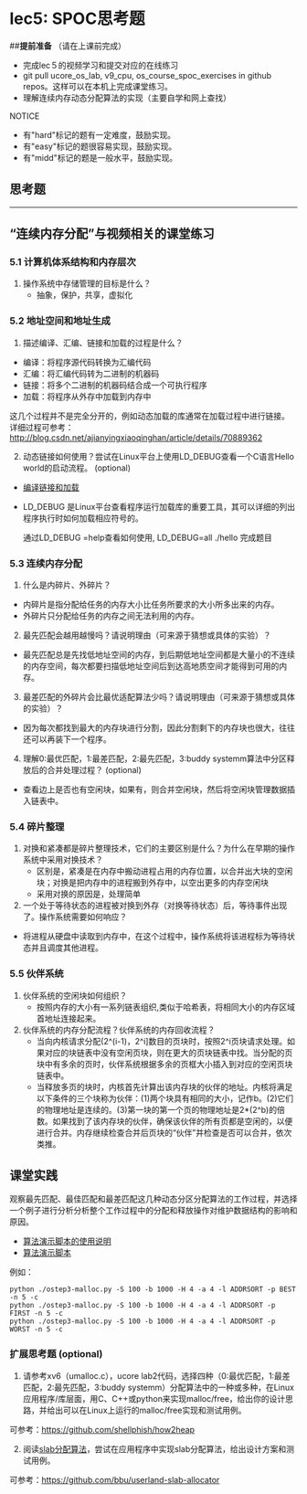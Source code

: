 # lec5: SPOC思考题

##**提前准备**
（请在上课前完成）

- 完成lec５的视频学习和提交对应的在线练习
- git pull ucore_os_lab, v9_cpu, os_course_spoc_exercises in github repos。这样可以在本机上完成课堂练习。
- 理解连续内存动态分配算法的实现（主要自学和网上查找）

NOTICE
- 有"hard"标记的题有一定难度，鼓励实现。
- 有"easy"标记的题很容易实现，鼓励实现。
- 有"midd"标记的题是一般水平，鼓励实现。


## 思考题
---

## “连续内存分配”与视频相关的课堂练习

### 5.1 计算机体系结构和内存层次

1. 操作系统中存储管理的目标是什么？
   * 抽象，保护，共享，虚拟化

### 5.2 地址空间和地址生成

1. 描述编译、汇编、链接和加载的过程是什么？
  * 编译：将程序源代码转换为汇编代码
  * 汇编：将汇编代码转为二进制的机器码
  * 链接：将多个二进制的机器码结合成一个可执行程序
  * 加载：将程序从外存中加载到内存中

  这几个过程并不是完全分开的，例如动态加载的库通常在加载过程中进行链接。
  详细过程可参考：http://blog.csdn.net/ajianyingxiaoqinghan/article/details/70889362

2. 动态链接如何使用？尝试在Linux平台上使用LD_DEBUG查看一个C语言Hello world的启动流程。  (optional)

  * [编译链接和加载](http://blog.csdn.net/stanjiang2010/article/details/7069808)

  * LD_DEBUG 是Linux平台查看程序运行加载库的重要工具，其可以详细的列出程序执行时如何加载相应符号的。

    通过LD_DEBUG =help查看如何使用, LD_DEBUG=all ./hello 完成题目

### 5.3 连续内存分配
1. 什么是内碎片、外碎片？
  * 内碎片是指分配给任务的内存大小比任务所要求的大小所多出来的内存。
  * 外碎片只分配给任务的内存之间无法利用的内存。

2. 最先匹配会越用越慢吗？请说明理由（可来源于猜想或具体的实验）？
  * 最先匹配总是先找低地址空间的内存，到后期低地址空间都是大量小的不连续的内存空间，每次都要扫描低地址空间后到达高地质空间才能得到可用的内存。

3. 最差匹配的外碎片会比最优适配算法少吗？请说明理由（可来源于猜想或具体的实验）？
  * 因为每次都找到最大的内存块进行分割，因此分割剩下的内存块也很大，往往还可以再装下一个程序。

4. 理解0:最优匹配，1:最差匹配，2:最先匹配，3:buddy systemm算法中分区释放后的合并处理过程？ (optional)
  * 查看边上是否也有空闲块，如果有，则合并空闲块，然后将空闲块管理数据插入链表中。

### 5.4 碎片整理
1. 对换和紧凑都是碎片整理技术，它们的主要区别是什么？为什么在早期的操作系统中采用对换技术？
   * 区别是，紧凑是在内存中搬动进程占用的内存位置，以合并出大块的空闲块；对换是把内存中的进程搬到外存中，以空出更多的内存空闲块
   * 采用对换的原因是，处理简单
2. 一个处于等待状态的进程被对换到外存（对换等待状态）后，等待事件出现了。操作系统需要如何响应？
  * 将进程从硬盘中读取到内存中，在这个过程中，操作系统将该进程标为等待状态并且调度其他进程。

### 5.5 伙伴系统
1. 伙伴系统的空闲块如何组织？
   * 按照内存的大小有一系列链表组织,类似于哈希表，将相同大小的内存区域首地址连接起来。
2. 伙伴系统的内存分配流程？伙伴系统的内存回收流程？
   * 当向内核请求分配(2^(i-1)，2^i]数目的页块时，按照2^i页块请求处理。如果对应的块链表中没有空闲页块，则在更大的页块链表中找。当分配的页块中有多余的页时，伙伴系统根据多余的页框大小插入到对应的空闲页块链表中。
   * 当释放多页的块时，内核首先计算出该内存块的伙伴的地址。内核将满足以下条件的三个块称为伙伴：(1)两个块具有相同的大小，记作b。(2)它们的物理地址是连续的。(3)第一块的第一个页的物理地址是2*(2^b)的倍数。如果找到了该内存块的伙伴，确保该伙伴的所有页都是空闲的，以便进行合并。内存继续检查合并后页块的“伙伴”并检查是否可以合并，依次类推。

## 课堂实践

观察最先匹配、最佳匹配和最差匹配这几种动态分区分配算法的工作过程，并选择一个例子进行分析分析整个工作过程中的分配和释放操作对维护数据结构的影响和原因。

  * [算法演示脚本的使用说明](https://github.com/chyyuu/os_tutorial_lab/blob/master/ostep/ostep3-malloc.md)
  * [算法演示脚本](https://github.com/chyyuu/os_tutorial_lab/blob/master/ostep/ostep3-malloc.py)

例如：
```shell
python ./ostep3-malloc.py -S 100 -b 1000 -H 4 -a 4 -l ADDRSORT -p BEST -n 5 -c
python ./ostep3-malloc.py -S 100 -b 1000 -H 4 -a 4 -l ADDRSORT -p FIRST -n 5 -c
python ./ostep3-malloc.py -S 100 -b 1000 -H 4 -a 4 -l ADDRSORT -p WORST -n 5 -c
```

### 扩展思考题 (optional)

1. 请参考xv6（umalloc.c），ucore lab2代码，选择四种（0:最优匹配，1:最差匹配，2:最先匹配，3:buddy systemm）分配算法中的一种或多种，在Linux应用程序/库层面，用C、C++或python来实现malloc/free，给出你的设计思路，并给出可以在Linux上运行的malloc/free实现和测试用例。

  可参考：https://github.com/shellphish/how2heap

2. 阅读[slab分配算法](http://en.wikipedia.org/wiki/Slab_allocation)，尝试在应用程序中实现slab分配算法，给出设计方案和测试用例。

  可参考：https://github.com/bbu/userland-slab-allocator